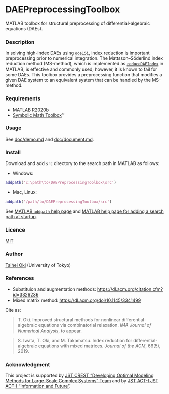 DAEPreprocessingToolbox
====

MATLAB toolbox for structural preprocessing of differential-algebraic equations (DAEs).

### Description
In solving high-index DAEs using [`ode15i`](https://www.mathworks.com/help/matlab/ref/ode15i.html), index reduction is important preprocessing prior to numerical integration.
The Mattsson–Söderlind index reduction method (MS-method), which is implemented as [`reduceDAEIndex`](https://www.mathworks.com/help/symbolic/reducedaeindex.html) in MATLAB, is effective and commonly used; however, it is known to fail for some DAEs.
This toolbox provides a preprocessing function that modifies a given DAE system to an equivalent system that can be handled by the MS-method.

### Requirements
* MATLAB R2020b
* [Symbolic Math Toolbox](https://www.mathworks.com/products/symbolic.html)&trade;

### Usage
See [doc/demo.md](doc/demo.md) and [doc/document.md](doc/document.md).

### Install
Download and add `src` directory to the search path in MATLAB as follows:

* Windows:
```matlab
addpath('c:\path\to\DAEPreprocessingToolbox\src')
```

* Mac, Linux:
```matlab
addpath('/path/to/DAEPreprocessingToolbox/src')
```
See [MATLAB `addpath` help page](https://www.mathworks.com/help/matlab/ref/addpath.html) and [MATLAB help page for adding a search path at startup](https://www.mathworks.com/help/matlab/matlab_env/add-folders-to-matlab-search-path-at-startup.html).

### Licence
[MIT](LICENSE)

### Author
[Taihei Oki](https://www.opt.mist.i.u-tokyo.ac.jp/~oki/en/) (University of Tokyo)

### References
* Substituion and augmentation methods: https://dl.acm.org/citation.cfm?id=3326236
* Mixed matrix method: https://dl.acm.org/doi/10.1145/3341499

Cite as:

> T. Oki. Improved structural methods for nonlinear differential-algebraic equations via combinatorial relaxation. *IMA Journal of Numerical Analysis*, to appear.

> S. Iwata, T. Oki, and M. Takamatsu. Index reduction for differential-algebraic equations with mixed matrices. *Journal of the ACM*, 66(5), 2019.

### Acknowledgment

This project is supported by [JST CREST “Developing Optimal Modeling Methods for Large-Scale Complex Systems” Team](https://www.opt.mist.i.u-tokyo.ac.jp/crest-model/) and by [JST ACT-I JST ACT-I “Information and Future”](https://www.jst.go.jp/kisoken/act-i/en/index.html).
